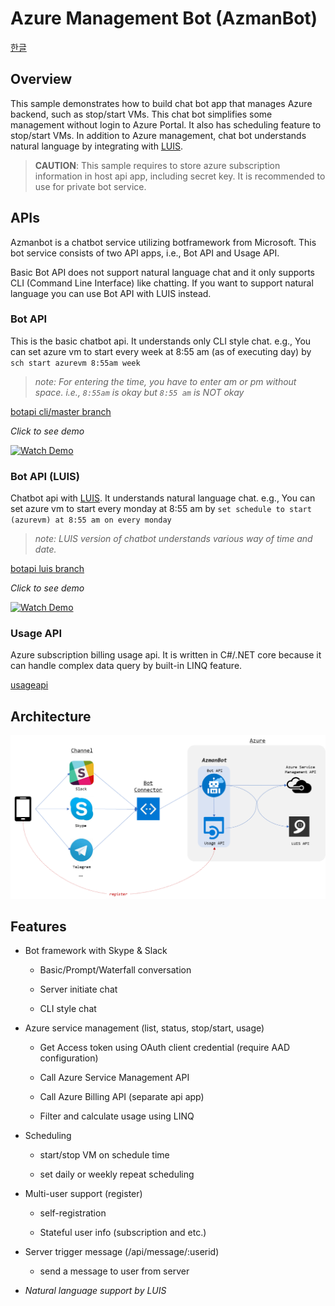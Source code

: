 # Azure Management Bot (AzmanBot)

[한글](./README_kr.md)

## Overview

This sample demonstrates how to build chat bot app that manages Azure backend, such as stop/start VMs.
This chat bot simplifies some management without login to Azure Portal. It also has scheduling feature to stop/start VMs.
In addition to Azure management, chat bot understands natural language by integrating with [LUIS](https://www.luis.ai).

> **CAUTION**: This sample requires to store azure subscription information in host api app, including secret key. It is recommended to use for private bot service.

## APIs

Azmanbot is a chatbot service utilizing botframework from Microsoft. This bot service consists of two API apps, i.e., Bot API and Usage API.

Basic Bot API does not support natural language chat and it only supports CLI (Command Line Interface) like chatting. If you want to support natural language you can use Bot API with LUIS instead.

### Bot API

This is the basic chatbot api. It understands only CLI style chat. e.g., You can set azure vm to start every week at 8:55 am (as of executing day) by `sch start azurevm 8:55am week`

> _note: For entering the time, you have to enter am or pm without space. i.e., `8:55am` is okay but `8:55 am` is NOT okay_

[botapi cli/master branch](https://github.com/iljoong/azmanbot/tree/cli/botapi)

_Click to see demo_

[![Watch Demo](https://img.youtube.com/vi/2dUxRE5sy0E/0.jpg)](https://youtu.be/2dUxRE5sy0E)

### Bot API (LUIS)

Chatbot api with [LUIS](https://www.luis.ai). It understands natural language chat. e.g., You can set azure vm to start every monday at 8:55 am by `set schedule to start (azurevm) at 8:55 am on every monday`

> _note: LUIS version of chatbot understands various way of time and date._

[botapi luis branch](https://github.com/iljoong/azmanbot/tree/luis/botapi)

_Click to see demo_

[![Watch Demo](https://img.youtube.com/vi/pgbrDQFqMDc/0.jpg)](https://youtu.be/pgbrDQFqMDc)

### Usage API

Azure subscription billing usage api. It is written in C#/.NET core because it can handle complex data query by built-in LINQ feature.

[usageapi](./usageapi)

## Architecture

![Azmanbot Architecture](./asset/azmanbot_arch.png)

## Features

* Bot framework with Skype & Slack

    * Basic/Prompt/Waterfall conversation

    * Server initiate chat

    * CLI style chat

* Azure service management (list, status, stop/start, usage)

    * Get Access token using OAuth client credential (require AAD configuration)

    * Call Azure Service Management API

    * Call Azure Billing API (separate api app)

    * Filter and calculate usage using LINQ

* Scheduling

    * start/stop VM on schedule time

    * set daily or weekly repeat scheduling

* Multi-user support (register)

    * self-registration

    * Stateful user info (subscription and etc.)

* Server trigger message (/api/message/:userid)

    * send a message to user from server

* _Natural language support by LUIS_



